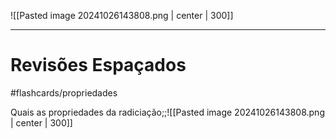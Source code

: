 ![[Pasted image 20241026143808.png | center | 300]]

---
# Revisões Espaçados
#flashcards/propriedades 

Quais as propriedades da radiciação;;![[Pasted image 20241026143808.png | center | 300]]